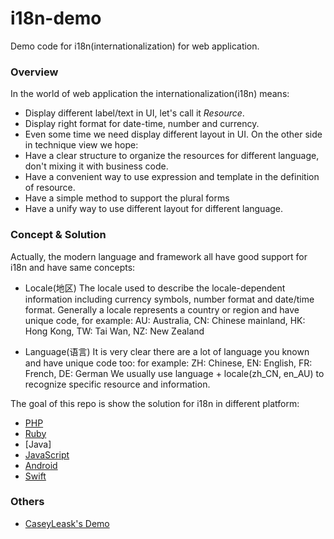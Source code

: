 # i18n-demo
Demo code for i18n(internationalization) for web application.

### Overview
In the world of web application the internationalization(i18n) means:
* Display different label/text in UI, let's call it *Resource*.
* Display right format for date-time, number and currency.
* Even some time we need display different layout in UI.
On the other side in technique view we hope:
* Have a clear structure to organize the resources for different language, don't mixing it with business code.
* Have a convenient way to use expression and template in the definition of resource.
* Have a simple method to support the plural forms
* Have a unify way to use different layout for different language.

### Concept & Solution
Actually, the modern language and framework all have good support for i18n and have same concepts:
* Locale(地区)
The locale used to describe the locale-dependent information including currency symbols, number format and date/time format.
Generally a locale represents a country or region and have unique code,
for example: AU: Australia, CN: Chinese mainland, HK: Hong Kong, TW: Tai Wan, NZ: New Zealand

* Language(语言)
It is very clear there are a lot of language you known and have unique code too:
for example: ZH: Chinese, EN: English, FR: French, DE: German
We usually use language + locale(zh_CN, en_AU) to recognize specific resource and information.

The goal of this repo is show the solution for i18n in different platform:
* [PHP](https://github.com/wangwii/i18n-demo/tree/master/php)
* [Ruby](https://github.com/wangwii/i18n-demo/tree/master/ruby)
* [Java]
* [JavaScript]()
* [Android]()
* [Swift]()

### Others
* [CaseyLeask's Demo](https://github.com/CaseyLeask/frontend-boilerplate)